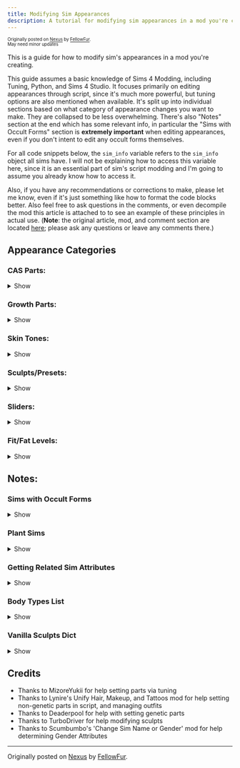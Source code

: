 ```yaml
---
title: Modifying Sim Appearances
description: A tutorial for modifying sim appearances in a mod you're creating for The Sims 4
---
```


<sup><sub>Originally posted on [Nexus](https://www.nexusmods.com/thesims4/articles/151) by [FellowFur](https://www.nexusmods.com/thesims4/users/42871565).</br>
May need minor updates</sup></sub>

This is a guide for how to modify sim's appearances in a mod you're creating.

This guide assumes a basic knowledge of Sims 4 Modding, including Tuning, Python, and Sims 4 Studio. It focuses primarily on editing appearances through script, since it's much more powerful, but tuning options are also mentioned when available. It's split up into individual sections based on what category of appearance changes you want to make. They are collapsed to be less overwhelming. There's also "Notes" section at the end which has some relevant info, in particular the "Sims with Occult Forms" section is **extremely important** when editing appearances, even if you don't intent to edit any occult forms themselves.

For all code snippets below, the `sim_info` variable refers to the `sim_info` object all sims have. I will not be explaining how to access this variable here, since it is an essential part of sim's script modding and I'm going to assume you already know how to access it.

Also, if you have any recommendations or corrections to make, please let me know, even if it's just something like how to format the code blocks better. Also feel free to ask questions in the comments, or even decompile the mod this article is attached to to see an example of these principles in actual use. (__Note__: the original article, mod, and comment section are located [here](https://www.nexusmods.com/thesims4/articles/151); please ask any questions or leave any comments there.)

## Appearance Categories

### CAS Parts:

<details>

<summary>Show</summary>

CAS Parts include most of the things you can change about a sims appearance, including clothes, hair, tattoos, body/face details, eye colors, and more. In S4S, they have the "CAS Part" type.

To apply a part to a sim, the first thing you need to know is the part's ID, which uniquely identifies it. If you open up a CAS part in S4S and go the the warehouse tab, you can find its ID in the 'Instance' column on the left, as well as under 'Key' -> 'Instance' in the Data tab on the right. Note that this number will be in Hexadecimal, you'll need to convert it to Decimal before using it. This can be done in S4S using 'Tools' -> 'Hash Generator', or in Python with `int({part_id}, 16)`.

You'll also want to make a note of what Category/Outfit Type/Body Type the part uses (I'll just call it Body Type here). It indicates which 'slot' the part occupies on a sim (ie the Pants slot, the Shoes slot, the Lipstick Slot, the Right Cheek Mole Skin Detail slot, etc.). Sims can only ever have 1 part from each Body Type in an outfit. This can be found in S4S in the 'Studio' Tab -> 'Categories' -> 'Outfit Type'. If you have the part's id, you can also get it in Python using `get_caspart_bodytype({part_id})` from `cas.cas`, which will return the Body Type's enum value from the `BodyType` enum in `sims.outfits.outfit_enums`. For reference, in the Notes section I've added a copy of that enum with some notes.

There are 3 methods you can change a sim's CAS Parts:

<details>

<summary>Tuning Method:</summary>

The built-in way of adding CAS parts is to use the `appearance_modifier` property of buffs. When the buff is applied to a sim, and `appearance_modifier` associated with it gets added to the sim, where it will take affect until overwritten or the buff gets removed. I won't go over every property of them since they are documented on TDESC, but here's the basics of how to use them:

- Pick `set`, `remove`, `replace`, or `randomize` `_cas_part` for the modifier, depending on what you want to do with the part
- Put in the part's ID in the `cas_part` field, or the Body Type for 'randomize'
- Use normal methods to apply the buff to the sim

**Notes:**
- If you want the appearance change to last after the buff expires, set the `update_genetics` field to true
- By default, this only affects the current outfit, and will affect the special 'bathing' outfit. Both of those and more can be changed using the `additional_flags` property
- The `priority` property can usually be left alone, but if you want you changes to overwrite other temporary changes you might need to set it

**Limitations of this method:**
- Can only affect the sim's current occult form
- Cannot apply parts to sim's mermaid forms, for some reason
- Cannot target a specific outfit the sim isn't currently wearing
- Cannot apply parts that would be invalid for the sim under normal gameplay
   - For example, you cannot apply masc frame only parts to sims with feminine frames, or toddler parts to adults
   - Some changes are always invalid, for example children can never be given tattoos using this method, even if you have a mod unlocking them in CAS

</details>

<details>

<summary>Hybrid Method:</summary>

This is basically just using the Tuning method, but calling it directly using a script. It has all the same limitations as the tuning method.

For the following examples, the variable `new_part_id` is the id of the part you want to apply to the sim.

For each part you want to add, you'll need to create an individual modifier for it. There are separate functions for each of the `set`, `remove`, `replace`, and `randomize` modifiers, this one is the Set. You can pass in arguments to set all the same properties the tuning method has:

```js
from buffs.appearance_modifier.appearance_modifier import AppearanceModifier, AppearanceModifierPriority

modifier = AppearanceModifier.SetCASPart(cas_part=new_part_id, update_genetics=True)
```

Then you need to apply each modifier to the sim. This function applies them all permanently, which is preferred in script since it won't time itself out if not connected to a buff. There are non-permanent functions, but I'm not familiar with them. Note that it takes a list of modifiers, not just one. The other arguments like you set the additional_flags and priority properties of the modifiers. You can also give the modifier a guid for reference later.

```js
from cas.cas import OutfitOverrideOptionFlags

sim_info.appearance_tracker.apply_permanent_appearance_modifiers(modifier_list, guid=0, priority=AppearanceModifierPriority.INVALID, apply_to_all_outfits=True, additional_flags=OutfitOverrideOptionFlags.OVERRIDE_ALL_OUTFITS)
```

</details>

<details>

<summary>Script Method:</summary>

This method is the most powerful, but also by far the most complicated. It doesn't have the same limitations as the previous, and can do a lot more, if you can get it working.

For the following examples, `new_part_id` is the id of part you are applying to the sim, or `new_part_ids` is a list of those ids.

First, you'll need to know the Body Type for each part you're applying (or removing, or replacing). If you just have a list of parts to add, getting a parallel list of Body Types for each part is simple:

```js
from cas.cas import get_caspart_bodytype

new_part_body_types = [get_caspart_bodytype(new_part_id) for new_part_id in new_part_ids]
```

Next, you'll need to get the sim's internal outfit data to start modifying it. This will give you a list of each outfit the sim has.

```js
from protocolbuffers import Outfits_pb2, S4Common_pb2

outfits_msg = Outfits_pb2.OutfitList()
outfits_msg.ParseFromString(sim_info._base.outfits)
outfits = outfits_msg.outfits
```

You can just loop through this to modify each outfit, or you can identify what each outfit actually is to target or skip specific ones (like the bathing outfit). If you don't care about individual outfits, skip this next block. Sadly the `outfits_msg` above does not track what each outfit is, only the outfits id. So you need to look up your target outfit id elsewhere, and compare it to the ids in the outfits list. To get the id of an outfit, you need to know its category (ie Everyday, Athletic, Special) and its slot (ie Everyday 1-5).

```
from sims.outfits.outfit_enums import OutfitCategory

# Finds out which outfit in outfits is Everyday 5
# Safety check since some outfits won't have been created
if sim_info.has_outfit(OutfitCategory.EVERYDAY, 5):
    target_outfit = sim_info.get_outfit(OutfitCategory.EVERYDAY, 5)

    # Loop though outfits until we find the one with the matching outfit ID
    for outfit in outfits:
        if outfit.outfit_id == target_outfit.outfit_id:
            target_outfit_data = outfit
            break
```

It also might be useful to use `list(sim_info.get_all_outfit_entries())`, it'll give you a list of tuples with the outfit category and slot of each of the sim's outfits, which you can filter to be only the categories and slots you need, the use `sim_info.get_outfit` to actually get the outfits and their ids, and only edit outfits with those ids.


Once you have an outfit to edit, you need to get the actual parts info from it. Internally, an outfit looks something like this:

```js
"outfit_id": "0x0495108BA18C002B",
"parts": {
    "ids": [
        "0x0000000000050F2A",
        "0x00000000000524F3",
        "0x00000000000524F4",
        "0x000000000005135F",
        "0x000000000005311E",
        "0x0000000000051BB1",
        "0x000000000005520E",
        "0x0000000000053ED4",
        "0x0000000000053B59"
    ]
},
"body_types_list": {
    "body_types": [
        "0x00000003",
        "0x00000005",
        "0x00000008",
        "0x00000023",
        "0x0000003E",
        "0x00000069",
        "0x0000006A",
        "0x0000006B",
        "0x0000006C"
    ]
},
"match_hair_style": true,
"part_shifts": {
    "color_shift": [
        "0x4000000000000000",
        "0x4000000000000000",
        "0x4000000000000000",
        "0x4000000000000000",
        "0x4000000000000000",
        "0x4000000000000000",
        "0x4000000000000000",
        "0x4000000000000000",
        "0x4000000000000000"
    ]
},
"object_ids": {
    "object_id": [
        "0x0000000000000000",
        "0x0000000000000000",
        "0x0000000000000000",
        "0x0000000000000000",
        "0x0000000000000000",
        "0x0000000000000000",
        "0x0000000000000000",
        "0x0000000000000000",
        "0x0000000000000000"
    ]
},
"layer_ids": {
    "layer_id": [
        "0x00000000",
        "0x00000000",
        "0x00000000",
        "0x00000000",
        "0x00000000",
        "0x00000000",
        "0x00000000",
        "0x00000000",
        "0x00000000"
    ]
}
```

When we access them, all the Hexadecimal strings will just be actual numbers, and there are a lot more parts. `parts`, `body_types_list`, `parts_shifts`, and `object_ids` are all parallel lists containing information for each part. I'll mostly focus on `parts` and `body_types_list`, but here's what the others are for:
- `part_shift` really only matter for parts with custom opacity/hue/etc (ie makeup)
- `object_ids` matter for parts that are also objects (ie Crystal Creations jewellery)
- `layer_id` isn't implemented as of writing this, but will probably be used to the upcoming custom tattoo feature

Now, let's actually access the data and start editing it.

```js
target_outfit_part_ids = list(outfit.parts.ids)
target_outfit_body_types = list(outfit.body_types_list.body_types)
target_outfit_color_shifts = list(outfit.part_shifts.color_shift)
target_outfit_object_ids = list(outfit.object_ids.object_id)
target_outfit_layer_ids = list(outfit.layer_ids.layer_id)
```

If you're adding a part and a part with the same Body Type already exists, you can just swap the part_id out. Otherwise you'll have to add a new `part_id`, body type, etc.

```js
import bisect

if new_part_body_type in target_outfit_body_types:
    outfit_part_index = target_outfit_body_types.index(new_part_body_type)
    target_outfit_part_ids[outfit_part_index] = new_part_id

else:
    # Parts are ordered by body type, this inserts the new body type in order
    bisect.insort(target_outfit_body_types, new_part_body_type)
    outfit_part_index = target_outfit_body_types.index(new_part_body_type)

    # Add new part id in same index as body type to maintain parallel lists, add default values for others
    target_outfit_part_ids.insert(outfit_part_index, new_part_id)
        target_outfit_color_shifts.insert(outfit_part_index, 0x4000000000000000) # Hex value, not a string!
    target_outfit_object_ids.insert(outfit_part_index, 0x0000000000000000)
    target_outfit_layer_ids.insert(outfit_part_index, 0x00000000)
```

Similarly, if you want to remove a part or Body Type, make sure it exists and then just delete that entry from each parallel list.

```js
if delete_body_type in target_outfit_body_types:
    outfit_part_index = target_outfit_body_types.index(delete_body_type)
    del target_outfit_part_ids[outfit_part_index]
        del target_outfit_body_types[outfit_part_index]
        del target_outfit_color_shifts[outfit_part_index]
        del target_outfit_object_ids[outfit_part_index]
        del target_outfit_layer_ids[outfit_part_index]
```

**Be careful** when removing parts! Some parts can be freely removed, like makeup or earrings, but some parts will break if you remove them, like hair or shoes. Those parts have specific 'blank' parts that are automatically added in CAS when you remove them, like a 'bald' hairstyle, or barefeet 'shoes'. To remove those parts, you'll want to instead replace their id's with the 'blank' versions appropriate to that sim's frame and age. I've marked which Body Types need to be replaced in the 'Body Types List' under 'Notes'.

Finally, we need to save our modified outfit data back into the game.

```js
outfit.parts = S4Common_pb2.IdList()
outfit.parts.ids.extend(target_outfit_part_ids)

outfit.body_types_list = Outfits_pb2.BodyTypesList()
outfit.body_types_list.body_types.extend(target_outfit_body_types)

outfit.part_shifts = Outfits_pb2.ColorShiftList()
outfit.part_shifts.color_shift.extend(target_outfit_color_shifts)

outfit.object_ids = Outfits_pb2.ObjectIdsList()
outfit.object_ids.object_id.extend(target_outfit_object_ids)

outfit.layer_ids = Outfits_pb2.LayerIdsList()
outfit.layer_ids.layer_id.extend(target_outfit_layer_ids)

sim_info._base.outfits = outfits_msg.SerializeToString()
```

Unfortunately, we are not actually done yet. While the above modifies the sim's outfits, the game also tracks a list of 'genetic' parts. These don't actually have anything to do with genes, they're just parts that are the same for every outfit (ie tattoos, skin details, etc.) If you are modifying a part with a genetic Body Type, it also needs to be changed in the genetic list. While the tuning method handles this for us, the script method requires doing it manually.

I've marked which Body Types are genetic under the 'Body Types List' in the 'Notes' section.

Like before, start by parsing the genetic info.

```js
genetic_msg = Outfits_pb2.GeneticData()
genetic_msg.ParseFromString(sim_info._base.genetic_data)
genetic_parts = list(genetic_msg.parts_list.parts)
```

Genetics parts use a completely different formatting from outfit parts, here's an example of what some of genetic_msg look like internally:

```js
"sculpts_and_mods_attr": "Cjyxx/vyjNCzro8B17yg/dCUud+6AaO",
"physique": "0.000,0.630,0.526,0.000,0.000,0.000,0.000,0.000,0.000,",
"voice_pitch": -0.08,
"voice_actor": "0x6B772518",
"parts_list": {
    "parts": [
        {
            "id": "0x00000000000547CD",
            "body_type": "0x00000002",
            "color_shift": "0x4000000000000000",
            "object_id": "0x0000000000000000",
            "layer_id": "0x00000000",
            "PartName": "yfHair_EP14BraidLoose_NeutralBlack",
            "BodyTypeName": "Hair"
        },
        {
            "id": "0x0000000000024237",
            "body_type": "0x00000004",
            "color_shift": "0x4000000000000000",
            "object_id": "0x0000000000000000",
            "layer_id": "0x00000000",
            "PartName": "yuTeeth",
            "BodyTypeName": "Face"
        },
        {
            "id": "0x000000000000699F",
            "body_type": "0x0000001C",
            "color_shift": "0x4000000000000000",
            "object_id": "0x0000000000000000",
            "layer_id": "0x00000000",
            "PartName": "ymFacialHair_Bald_Black",
            "BodyTypeName": "FacialHair"
        }
    ]
},
"growth_parts_list": {
    "parts": [
        {
            "id": "0x000000000000699F",
            "body_type": "0x0000001C",
            "color_shift": "0x4000000000000000",
            "object_id": "0x0000000000000000",
            "layer_id": "0x00000000",
            "PartName": "ymFacialHair_Bald_Black",
            "BodyTypeName": "FacialHair"
        }
    ]
}
```

The principle is the same as with the outfit parts, if you want to add a part for a Body Type your sim already has, just change the ID, otherwise create a new part. I personally find it convenient to extract all the Body Types to make the logic simpler:

```js
existing_body_types = [part.body_type for part in genetic_parts]

if new_part_body_type in existing_body_types:
    genetic_part_index = existing_body_types.index(new_part_body_type)
    genetic_parts[genetic_part_index].id = new_part_id
else:
    new_part_data = Outfits_pb2.PartData()

    new_part_data.body_type = new_part_body_type 
    new_part_data.id = new_part_body_id
    new_part_data.color_shift = 0x4000000000000000
    new_part_data.object_id= 0x0000000000000000
    new_part_data.layer_id= 0x00000000
    # PartName and BodyTypeName seem to be autofilled

    # Add to parts list, order doesn't matter
    genetic_parts.append(new_part_data)
```

And deleting is again relatively simple, just be careful again to only delete parts that don't have an default 'blank' version.

```js
if delete_body_type in existing_body_types:
    genetic_part_index = existing_body_types.index(delete_body_type)
    del genetic_parts[genetic_part_index]
```

Finally, save the modified genetic info:

```js
sim_info._base.genetic_data = genetic_msg.SerializeToString()
```

Now all the part editing is done! The last step is just to let the game know you've changed the sim's outfit and it should update their appearance in game with the changes.

```js
sim_info.resend_outfits()
```

</details>

</details>

### Growth Parts:

<details>

<summary>Show</summary>

These are what is set in CAS as a sim's 'preferred' length for facial and body hair, and what the hair is reset to if they shave. They can be editted, but I haven't found any way to turn on/off hair growth itself outside of CAS (if you figure it out, let me know!).

To edit it, follow all the steps in the script method for CAS Parts, above, for the genetic parts, except instead of selecting the genetics part list with `genetic_parts = list(genetic_msg.parts_list.parts)`, you'll want to select the growth parts list with `growth_parts = list(genetic_msg.growth_parts_list.parts)`. Otherwise they're treated identically to genetic parts.

</details>

### Skin Tones:

<details>

<summary>Show</summary>

Technically a sim's skin tone can be set in tuning, but you can only randomly select from a set, so I won't both explaining it here (look at the `randomize_skintone_between_tags` appearance_modifier on buffs if you need that). Luckily setting a sim's skin tone with script is trivial.

First, you need to know the skintone's ID, which uniquely identifies it. If you open up a skintone in S4S and go the the warehouse tab, you can find its ID in the 'Instance' column on the left, as well as under 'Key' -> 'Instance' in the Data tab on the right. Note that this number will be in Hexadecimal, you'll need to convert it to Decimal before using it. This can be done in S4S using 'Tools' -> 'Hash Generator', or in Python with `int({skintone_id}, 16)`.

Once you have the skintone id (refered to here as the variable `new_skintone_id`), you can literally just set it.

```js
sim_info.skin_tone = new_skintone_id
```

You can also set the tone shift if you know want it to be, otherwise just setting it to 0 is fine.

```js
sim_info.skin_tone_val_shift = 0.0
```

</details>

### Sculpts/Presets:

<details>

<summary>Show</summary>

These are what show up when you click on a sim's eyes, ears, nose, etc, as quick options to pick between to edit your sim without changing the sliders. They can only be edited through script.

First you need to know the sculpt's ID, which uniquely identifies it. Note here that sculpts and presets usually go together, and **you specifically need the id of the sculpt, not the preset**. If you open up a sculpt in S4S and go the the warehouse tab, you can find its ID in the 'Instance' column on the left, as well as under 'Key' -> 'Instance' in the Data tab on the right. Note that this number will be in Hexadecimal, you'll need to convert it to Decimal before using it. This can be done in S4S using 'Tools' -> 'Hash Generator', or in Python with `int({skintone_id}, 16)`. In these examples, the variable new_sculpt_id will refer to the id of the sculpt.

Next you'll need to parse the list of sculpts the sim currently has:

```js
appearance_attributes = PersistenceBlobs_pb2.BlobSimFacialCustomizationData()
appearance_attributes.ParseFromString(sim_info.facial_attributes)
current_sculpts = list(appearance_attributes.sculpts)
```

That gives just a direct list of the ids of every sculpt currently applied to the sim. Even though only one sculpt can apply to each part of a sim at once, (ie they can only have 1 eye sculpt, 1 mouth sculpt, etc) there is no way to tell what part each sculpt in the list. If you add multiple sculpts that affect the same part of a sim, only the last in the list will take affect. Due to this it is good practice to try and identify if there are any sculpts in the list that would conflict with the one you're adding, and remove it. This can really only be done by tracking what sculpts apply to each part.

To make this easier, I recommend tracking what type of sculpt your sculpt is, and then use that type to pick from a dict of vanilla sculpts, and filtering anything in that list out of your sims sculpts before applying your sculpt. You can skip this but it could cause unexpected behaviors. I've including in the 'Notes' a 'Vanilla Sculpts Dict' that includes all the vanilla sculpts that you can use.

```js
new_sculpt_type = 'chin'

if new_sculpt_type in vanilla_sculpts:
    filtered_sculpts = [sculpt for sculpt in current_sculpts if sculpt not in vanilla_sculpts[new_sculpt_type]
```

With that done, you can just add your sculpt:

```js
filtered_sculpts.append(new_sculpt_id)
```

Now save the updated list back to the game. Due to the data structure the sculpts are saved it, we can't easily remove a specific sculpt from the internal list, or replace it directly with our new list, so the easiest method is just to clear the internal list and add our new list to the now empty internal list.

```js
del appearance_attributes.sculpts[:]
appearance_attributes.sculpts.extend(filtered_sculpts)
sim_info.facial_attributes = appearance_attributes.SerializeToString()
```

Finally, tell the game to instantly update the sim's in-game appearance with their new appearance data.

```js
sim_info.resend_facial_attributes()
```

</details>

### Sliders:

<details>

<summary>Show</summary>

These are all the mouse movement you make on sims to adjust their appearances. I don't actually know how these work, so for now just reference [this thread](https://modthesims.info/showthread.php?t=642941).

</details>

### Fit/Fat Levels:

<details>

<summary>Show</summary>

These are just the Fit and Fat sliders next to your sims, they can be easily edited directly.

```js
sim_info.fit = new_fitness_level
sim_info.fat = new_fatness_level
```

</details>

## Notes:

### Sims with Occult Forms

<details>

<summary>Show</summary>

If you are editing a sim with an occult form via script, even if you aren't editing that form, you need to follow these extra steps. They also tell you how to target a sim's specific form.

Basically, the game keeps track of 1 `sim_info` for the sim's current form, plus 1 occult `sim_info` for each of the sim's forms, **including** the current form. When the sim's form changes, the occult `sim_info` for the form basically replaces the sim's current form. The problem is that if you edit the sim's current form, it does not automatically sync those changes to the equivalent occult `sim_info` for that form. So you need to edit both `sim_infos`, or else when they changes forms and change back, your modifications will be gone.

I recommend keeping track of all the `sim_infos` for forms you want to edit, and then just looping through them, like so:

```js
target_infos = # get editable infos here

for sim_info in target_infos:
    # make appearance modifications
```

For getting the occult forms, there's several important methods to use. This gets form the sim is currently in, returning a **single** value from the `OccultType` enum.

```js
current_occult_type = sim_info.occult_tracker.get_current_occult_types()
```

This method return `True/False` depending on if a sim has an occult type. Note that not all occult type have occult forms.

```js
sim_info.occult_tracker.has_occult_type(OccultType.WITCH)
```

This method returns the actual occult form `sim_info` for a given occult type:

```js
sim_info.occult_tracker.get_occult_sim_info(OccultType.VAMPIRE)
```

As an example, here's how you could get all the infos you need if you wanted to edit only the werewolf form of sims

```js
from sims.occult.occult_enums import OccultType

target_infos = []

# Make sure sim is a werewolf
if sim_info.occult_tracker.has_occult_type(OccultType.WEREWOLF):
    # Always add the werewolf form info
    target_infos.append(sim_info.occult_tracker.get_occult_sim_info(OccultType.WEREWOLF))

    # If the sim is currently in werewolf form, also edit the current form
    if sim_info.occult_tracker.get_current_occult_types() == OccultType.WEREWOLF:
        target_infos.append(sim_info)
```

Here's another example, to edit all the forms of mermaid sims

```js
target_infos = []

# Make sure sim is a mermaid
if sim_info.occult_tracker.has_occult_type(OccultType.MERMAID):
    # Add current info
    target_infos.append(sim_info)

    # Add both occult forms infos
    target_infos.append(sim_info.occult_tracker.get_occult_sim_info(OccultType.MERMAID))
    target_infos.append(sim_info.occult_tracker.get_occult_sim_info(OccultType.HUMAN))
```

A final note, the `sim_infos` gotten from `get_occult_sim_info` are **not** full `sim_infos`. They can be used for appearance modifications, but if you're going to also be modifying skills, traits, etc, you need to make sure the only use the initial `sim_info`.

</details>

### Plant Sims

<details>

<summary>Show</summary>

Plant sims will not be immediately affected by any appearance changes, made from script or from tuning. I'm not sure why. Any changes you make will happen, but won't be visible until the sim stops being a plant sim. The best workaround I've found for this is to just briefly make them not a plantsim after you're done making your changes. This will reset the buff timer and needs, so be careful.

```js
import services
from sims4.resources import Types

trait_manager = services.get_instance_manager(Types.TRAIT)
plantsim_trait = trait_manager.get(162668)
sim_info.remove_trait(plantsim_trait)
sim_info.add_trait(plantsim_trait)
```

</details>

### Getting Related Sim Attributes

<details>

<summary>Show</summary>

<details>

<summary>Getting the Sim's Current Hair Color:</summary>

If you're going to change a sim's hair, you probably want to match their current hair color. The easiest way I've found to do this is to use the hair's tags.

First, get a representative outfit to grab the sim's hair color from. Since all outfits should use the same hair color, I just pick one. Then get the tags for that outfit, filtering to only get tags from the sim's hair.

```js
from sims.outfits.outfit_enums import BodyType

(outfit_category, outfit_index) = list(sim_info.get_all_outfit_entries())[0]
hair_tags = list(get_tags_from_outfit(sim_info._base, outfit_category, outfit_index, body_type_filter=BodyType.HAIR).values())[0]
```

Then you need to see which hair color tag is in the tags list. The tag numbers don't make sense, so I'll provide them here, in the order they appear in CAS:

```js
hair_colors = {
    2528: "NEUTRAL_BLACK",
    131: "BLACK",
    133: "DARK_BROWN",
    2529: "WARM_BROWN",
    132: "BROWN",
    2530: "LIGHT_BROWN",
    136: "RED",
    896: "AUBURN",
    135: "ORANGE",
    2531: "NEUTRAL_BLONDE",
    2532: "LIGHT_BLONDE",
    94: "BLONDE",
    900: "DIRTY_BLONDE",
    96: "PLATINUM",
    905: "WHITE",
    2533: "WHITE_BLONDE",
    134: "GRAY",
    903: "PURPLE_PASTEL",
    902: "HOT_PINK",
    899: "DARK_BLUE",
    904: "TURQUOISE",
    901: "GREEN",
    897: "BLACK_SALT_AND_PEPPER",
    898: "BROWN_SALT_AND_PEPPER"
}

for hair_color in hair_colors.keys():
    if hair_color in hair_tags:
        return hair_colors[hair_color]
```

</details>

<details>

<summary>Getting the Sim's Gender Attributes:</summary>

To make sure you're applying the correct parts, you'll probably want to know what the sim's gender, frame, and style preferences are. These are pretty easy to obtain:

```js
import services
from sims4.resources import Types
from sims.sim_info_types import Gender

def get_gender_tags(sim_info):
    trait_manager = services.get_instance_manager(Types.TRAIT)
    masculine_frame = trait_manager.get(136877)

    # Check if sim's gender is male or female
    if sim_info.gender == Gender.MALE:
        gender = "MALE"
    else:
        gender = "FEMALE"

    # Check if Sim's Frame is masculine or feminine
    if sim_info.has_trait(masculine_frame):
        frame = "MASCULINE"
    else:
        frame = "FEMININE"

    # Check if Sim's Style Preference is masculine or feminine
    if sim_info.has_trait(GlobalGenderPreferenceTuning.MALE_CLOTHING_PREFERENCE_TRAIT):
        style = "MASCULINE"
    else:
        style = "FEMININE"

    return {gender, frame, style}
```

</details>

<details>

<summary>Getting the Sim's Age:</summary>

You may need to know a sim's age to apply the correct parts. For this just get their age and compare it to the Age enum:

```js
from sims.sim_info_types import Age

if sim_info.age == Age.TEEN:
    # etc
```

</details>

</details>

### Body Types List

<details>

<summary>Show</summary>

Here's the game's body type enum, used to differentiate all the 'slots' a sim can have a part in. It may become out of date

Markers:<br>

&nbsp;&nbsp; * = A genetic body type, it must be the same part for all outfits and in the sim's **genetic** parts list<br>
&nbsp;&nbsp; ^ = A **growth** body type, it can be used as a growth part<br>
&nbsp;&nbsp; ~ = A body type that should **never be removed**, always substitute it for a 'blank' part

```js
NONE = 0
HAT = 1
HAIR = 2 *~ # Despite being genetic, hair can be different in different outfits if that outfit's match_hair_style attribute is false.
HEAD = 3 *~
TEETH = 4 *~
FULL_BODY = 5 ~ # Cannot exist at same time as UPPER or LOWER BODY. This part should deleted if those both exist, and vise versa.
UPPER_BODY = 6 ~
LOWER_BODY = 7 ~
SHOES = 8 ~
CUMMERBUND = 9
EARRINGS = 10
GLASSES = 11
NECKLACE = 12
GLOVES = 13
WRIST_LEFT = 14
WRIST_RIGHT = 15
LIP_RING_LEFT = 16
LIP_RING_RIGHT = 17
NOSE_RING_LEFT = 18
NOSE_RING_RIGHT = 19
BROW_RING_LEFT = 20
BROW_RING_RIGHT = 21
INDEX_FINGER_LEFT = 22
INDEX_FINGER_RIGHT = 23
RING_FINGER_LEFT = 24
RING_FINGER_RIGHT = 25
MIDDLE_FINGER_LEFT = 26
MIDDLE_FINGER_RIGHT = 27
FACIAL_HAIR = 28 *^~
LIPS_TICK = 29 # in-game typo lol
EYE_SHADOW = 30
EYE_LINER = 31
BLUSH = 32
FACEPAINT = 33
EYEBROWS = 34 *~
EYECOLOR = 35 *~
SOCKS = 36
EYELASHES = 37
SKINDETAIL_CREASE_FOREHEAD = 38 *
SKINDETAIL_FRECKLES = 39 *
SKINDETAIL_DIMPLE_LEFT = 40 *
SKINDETAIL_DIMPLE_RIGHT = 41 *
TIGHTS = 42
SKINDETAIL_MOLE_LIP_LEFT = 43 *
SKINDETAIL_MOLE_LIP_RIGHT = 44 *
TATTOO_ARM_LOWER_LEFT = 45 *
TATTOO_ARM_UPPER_LEFT = 46 *
TATTOO_ARM_LOWER_RIGHT = 47 *
TATTOO_ARM_UPPER_RIGHT = 48 *
TATTOO_LEG_LEFT = 49 *
TATTOO_LEG_RIGHT = 50 *
TATTOO_TORSO_BACK_LOWER = 51 *
TATTOO_TORSO_BACK_UPPER = 52 *
TATTOO_TORSO_FRONT_LOWER = 53 *
TATTOO_TORSO_FRONT_UPPER = 54 *
SKINDETAIL_MOLE_CHEEK_LEFT = 55 *
SKINDETAIL_MOLE_CHEEK_RIGHT = 56 *
SKINDETAIL_CREASE_MOUTH = 57 *
SKIN_OVERLAY = 58 *
FUR_BODY = 59 *
EARS = 60 *
TAIL = 61 *
SKINDETAIL_NOSE_COLOR = 62 *
EYECOLOR_SECONDARY = 63 *
OCCULT_BROW = 64 *
OCCULT_EYE_SOCKET = 65 *
OCCULT_EYE_LID = 66 *
OCCULT_MOUTH = 67 *
OCCULT_LEFT_CHEEK = 68 *
OCCULT_RIGHT_CHEEK = 69 *
OCCULT_NECK_SCAR = 70 *
FOREARM_SCAR = 71 *
ACNE = 72 *
FINGERNAIL = 73
TOENAIL = 74
HAIRCOLOR_OVERRIDE = 75
BITE = 76 *
BODYFRECKLES = 77 *
BODYHAIR_ARM = 78 *^~
BODYHAIR_LEG = 79 *^~
BODYHAIR_TORSOFRONT = 80 *^~
BODYHAIR_TORSOBACK = 81 *^~
BODYSCAR_ARMLEFT = 82 *
BODYSCAR_ARMRIGHT = 83 *
BODYSCAR_TORSOFRONT = 84 *
BODYSCAR_TORSOBACK = 85 *
BODYSCAR_LEGLEFT = 86 *
BODYSCAR_LEGRIGHT = 87 *
ATTACHMENT_BACK = 88
SKINDETAIL_ACNE_PUBERTY = 89 *
SCARFACE = 90 *
BIRTHMARKFACE = 91 *
BIRTHMARKTORSOBACK = 92 *
BIRTHMARKTORSOFRONT = 93 *
BIRTHMARKARMS = 94 *
MOLEFACE = 95 *
MOLECHESTUPPER = 96 *
MOLEBACKUPPER = 97 *
BIRTHMARKLEGS = 98 *
STRETCHMARKS_FRONT = 99 *
STRETCHMARKS_BACK = 100 *
SADDLE = 101
BRIDLE = 102
REINS = 103
BLANKET = 104
SKINDETAIL_HOOF_COLOR = 105 *
HAIR_MANE = 106
HAIR_TAIL = 107
HAIR_FORELOCK = 108
HAIR_FEATHERS = 109
HORN = 110
TAIL_BASE = 111
UNUSED = 112
```

</details>

### Vanilla Sculpts Dict

<details>

<summary>Show</summary>

Use these to see if a sim has any sculpts that need to be removed when adding yours:

```js
vanilla_sculpts = {
    "chin": [117692097307221872, 1438038647623687400, 1438038647623687404, 2297992739914861240, 2558726282824493165, 2660230991275541721, 2898984971974438224, 2898984971974438226, 2898984971974438230, 2898984971974438231, 2898984971974438234, 2898984971974438235, 2898992668555835761, 2961585556583616931, 2961585556583616935, 3190611621388663303, 3925418774101364443, 4301422848605443192, 4301422848605443195, 4332180867297008160, 4332180867297008163, 5025015685225125297, 5025015685225125298, 5360166786821062476, 5360166786821062479, 5535018121905246717, 5535018121905246718, 5784550092563161389, 6982312531431875427, 6982312531431875431, 6982312531431875438, 6982312531431875439, 6982313630943503673, 6982322427036529304, 7062968458617826185, 7308323871249907877, 7581611612133458742, 7899827251050373029, 7899827251050373030, 8243651520970184946, 8372833322794741838, 8563412084251004794, 8563412084251004798, 8839489795197666173, 8839489795197666174, 9852811741130565368, 9852811741130565371, 10064004328033505394, 10330358697894536113, 10330358697894536114, 10331272775345222773, 10331272775345222774, 10365449816364155705, 10365449816364155706, 10378310597421793703, 11867418350232785849, 11867418350232785850, 12365099576978437174, 12427324639630435858, 12427325739142064096, 12427325739142064100, 12427325739142064108, 12427325739142064109, 12427333435723461507, 12533701423956997602, 12533701423956997603, 12533701423956997605, 12533701423956997607, 12533701423956997614, 12533701423956997615, 12533711319561651480, 12924250253825214257, 12924250253825214258, 13120774838270434702, 13759634936619347528, 13759634936619347531, 14020054972589786992, 14020054972589786995, 14744757478812188986, 15025940610436408359, 15103223933728929825, 15103223933728929826, 16307676186282117263],
    "ear": [62168790478451008, 868258496292115654, 1134838611062166580, 1449277173737049436, 1514966768795050819, 2296589626869061925, 2346105232467418973, 2362172328730911872, 2708300619047110758, 3323230150645375198, 4976810773657562396, 5754056021135194814, 6800609332098539644, 8331015431018670122, 9332358256906476792, 9552856982167370268, 11181875726695239450, 12617304263478911608, 13056491412561988595, 14920139386521715666, 15780762292721114726, 16279455045538566271, 16715245800433173918, 17251909202474675796, 17522448945014517463, 18411646883143309513],
    "eye": [66406458203726796, 66406458203726799, 487446320007593365, 2336268759045615913, 2407209954549704379, 3204880945776777458, 3204880945776777462, 3204880945776777471, 4010727962690370868, 4129115414536984628, 4129115414536984629, 4129115414536984632, 4129115414536984633, 4129115414536984637, 4129115414536984639, 4129116514048612744, 4129116514048612745, 4129116514048612746, 4129116514048612747, 4129116514048612748, 4129116514048612749, 4129116514048612750, 4129116514048612751, 4129125310141638510, 4733190823672668849, 4733190823672668850, 4733190823672668851, 4733190823672668852, 4733190823672668853, 4733190823672668854, 4733190823672668855, 4733190823672668856, 4733190823672668857, 4733191923184296962, 4733191923184296963, 4733193022695925200, 4733193022695925201, 4733193022695925202, 4733193022695925203, 4733193022695925204, 4733193022695925205, 4733193022695925207, 4733193022695925214, 4980263598919600593, 4980263598919600594, 4980263598919600595, 4980263598919600596, 4980263598919600597, 4980263598919600598, 4980263598919600599, 4990329973420779684, 5115099185947268697, 5115099185947268698, 5115099185947268699, 5115099185947268700, 5115099185947268701, 6589298452656506072, 6589298452656506075, 8091266986525136216, 8091266986525136219, 8712944678862036536, 8712944678862036537, 8712944678862036538, 8712944678862036539, 8712944678862036540, 8712944678862036541, 8712944678862036542, 8712944678862036543, 8712945778373664646, 8712945778373664647, 8712945778373664650, 8712945778373664654, 8712953474955062173, 9353770290370648499, 9513394640659455484, 9633017368160744688, 9633017368160744689, 9633017368160744690, 9633017368160744691, 9633017368160744692, 9633017368160744693, 9633017368160744694, 9633017368160744695, 9633018467672372800, 9633018467672372801, 9633018467672372808, 9633018467672372810, 9633018467672372812, 9633018467672372813, 9633026164253770343, 9660376488029049490, 9660376488029049491, 9660376488029049496, 9660376488029049497, 9660376488029049499, 9660376488029049500, 9660376488029049501, 9660376488029049502, 9660376488029049503, 9660377587540677741, 10223441795989241664, 10223441795989241665, 10223441795989241666, 10223441795989241670, 10223441795989241671, 10441827725774618528, 10441827725774618531, 10522334869931611256, 10522334869931611257, 10522334869931611260, 10522334869931611262, 10522334869931611263, 10666488078472390873, 10666488078472390874, 10666488078472390875, 10666488078472390876, 10666488078472390877, 12499006405223370804, 12499006405223370807, 12716048452999884692, 12814612211226432399, 12842395012146674778, 12842396111658303014, 12842396111658303016, 12842396111658303017, 12842396111658303018, 12842396111658303019, 12842396111658303020, 12842396111658303021, 12842396111658303022, 12842396111658303023, 12842397211169931232, 12842397211169931234, 12842397211169931235, 12842397211169931236, 12842397211169931237, 12842397211169931238, 12842397211169931239, 12842397211169931240, 12842397211169931241, 13136343190256107881, 13196283141317935050, 13701163535234106880, 13701163535234106881, 13701163535234106883, 13701163535234106884, 13701163535234106885, 13701163535234106886, 13701163535234106887, 13746299399067037984, 13746299399067037987, 13961577316780196048, 13961577316780196052, 13961577316780196057, 14662748918721623470, 14662750018233251680, 14662750018233251682, 14662750018233251683, 14662750018233251684, 14662750018233251685, 14662750018233251686, 14662750018233251687, 14662750018233251688, 14662750018233251689, 14752796088517234341, 14752796088517234342, 15423678878695424519, 15559924304215836944, 15559924304215836946, 15559924304215836947, 15559924304215836948, 15559924304215836949, 15559924304215836950, 15559924304215836951, 15619857689526980881, 15619857689526980885, 15619857689526980888, 15722568144577697678, 17024470595721414068, 17024470595721414069, 17024470595721414073, 17024470595721414077, 17024471695233042184, 17024471695233042185, 17024471695233042186, 17024471695233042187, 17024471695233042188, 17024471695233042189, 17024471695233042190, 17024471695233042191, 17024480491326067950, 17680426911461394685, 17680426911461394686, 17975702381477803132, 18153815860146515088, 18153815860146515090, 18153815860146515091, 18153815860146515092, 18153815860146515093, 18153815860146515094, 18153815860146515095, 18185272126674156269],
    "jaw": [2129757580972141163, 7241889737660708883, 7459717523308791650, 11493362667950488780, 13711950134733530765, 14412437684349186308, 15275824882801884758, 15381688981853324507, 16109921372881073920, 16109921372881073925, 16109921372881073926, 16109921372881073927, 16557733007180520746, 18187937993343627328, 18187937993343627329, 18187937993343627330, 18187937993343627335],
    "mouth": [379056256518597520, 379056256518597522, 379056256518597523, 379056256518597524, 379056256518597525, 429244643946849533, 429244643946849534, 633201343211631121, 633201343211631122, 1487999643398556736, 1488703778123389912, 1488703778123389915, 2310257688802915366, 2860716707493549851, 3021361008934657207, 3115767106076086184, 3115767106076086185, 3115767106076086187, 3707613566269521539, 4048522222662448601, 4048522222662448602, 4048522222662448603, 4096674233328182044, 4096674233328182045, 4096674233328182047, 5362039432929585377, 6958730976638068840, 7033881458708592970, 7260097754451707040, 7260097754451707042, 7260097754451707043, 7543980117540515964, 7543980117540515965, 7543980117540515966, 7570036349915951537, 7570036349915951541, 7573571646053834172, 7573579342635231570, 7573579342635231571, 7573579342635231577, 7573579342635231579, 7573579342635231580, 7573579342635231581, 7573579342635231582, 7573579342635231583, 7573580442146859820, 7573580442146859821, 7573580442146859822, 7573580442146859823, 8153810080370072614, 8762066288320337184, 8762066288320337186, 8762066288320337187, 9045501290640066770, 9045501290640066771, 9045501290640066772, 9045501290640066773, 9045501290640066774, 9516715000894760166, 9627773014639271114, 10498487101789570740, 10498487101789570743, 10572182501445524094, 10876671820320670515, 10876671820320670519, 11058760378229283547, 11058769174322309192, 11058769174322309193, 11058769174322309194, 11058769174322309195, 11058770273833937428, 11058770273833937429, 11058770273833937432, 11058770273833937433, 11058770273833937434, 11058770273833937435, 11058770273833937436, 11058770273833937438, 11256586282779211720, 11256586282779211724, 11831473014233127208, 11831473014233127211, 12145902685038450172, 12145902685038450175, 12350048413334316946, 12350048413334316947, 12350048413334316948, 12350048413334316949, 12350048413334316951, 12560728912097913691, 12560737708190939336, 12560737708190939337, 12560737708190939338, 12560737708190939339, 12560738807702567572, 12560738807702567573, 12560738807702567576, 12560738807702567578, 12560738807702567579, 12560738807702567580, 13825800934616964704, 13825800934616964707, 13898842818803550875, 14612273809102734499, 14872644518450091572, 14872644518450091575, 15957893632436593972, 15957893632436593973, 15957893632436593977, 15957893632436593978, 15957893632436593979, 15957893632436593981, 15957894731948222092, 15957894731948222093, 15957894731948222094, 15957894731948222095, 15957903528041247854, 16460849439366560313, 17057741180663826232, 17901437305859439122, 17901437305859439123, 17901437305859439124, 17901437305859439125, 17901437305859439127, 18177116191742511028, 18177116191742511031],
    "nose": [516356642587071624, 830194205405788516, 830194205405788519, 1490788059236643847, 1490788059236643848, 1490788059236643849, 1490788059236643850, 1490788059236643852, 1490788059236643853, 1490788059236643854, 1636873390000360772, 1636873390000360775, 1636874489511989016, 1636874489511989019, 1636874489511989020, 1636874489511989022, 1636874489511989023, 1636882186093386551, 1999672946923655816, 3963163148131381147, 4380849005468914643, 4498159596685839777, 5486784528100077152, 5486784528100077155, 5486784528100077156, 5486784528100077157, 5486784528100077159, 5486785627611705396, 5486785627611705399, 5486794423704731044, 5813152306607531696, 5813152306607531697, 5813152306607531699, 5813152306607531700, 5813152306607531701, 5813152306607531703, 5813152306607531706, 6059117517342944863, 7081283718366432208, 7081283718366432210, 7081283718366432211, 7188263382037111192, 7188263382037111194, 7188263382037111195, 7188263382037111196, 7188263382037111197, 7188263382037111198, 7188263382037111199, 7188271078618508727, 7574357815859427722, 7574357815859427723, 7574357815859427724, 7574357815859427725, 7574357815859427727, 7926677853397587489, 8034946617061286984, 8034946617061286985, 8034946617061286986, 8034946617061286987, 8034946617061286989, 8034946617061286990, 8034946617061286991, 8034956512665940990, 8407043862538209840, 8407043862538209841, 8407043862538209843, 8407043862538209844, 8407043862538209845, 8407043862538209846, 8407043862538209847, 8407043862538209850, 8765679565765271357, 8765679565765271358, 8916114449426112780, 8916114449426112783, 9704568545458066838, 10468671514095880459, 10638630900194048786, 10638630900194048787, 10638630900194048788, 10638630900194048789, 10638630900194048790, 10897730083345805801, 10973149658662749680, 12480196085545660108, 12480196085545660111, 12634835355276987940, 13009040218750486294, 13601293640444981016, 13601293640444981019, 14006486307747924553, 14183860894988772993, 14183860894988772997, 14467503341951234956, 14604237694810509640, 14604237694810509641, 14604237694810509643, 15056386833425195506, 15557784064877064382, 16424590501873830088, 16424590501873830089, 16424590501873830091, 16529155481437568040, 16529155481437568042, 16529155481437568043, 16529155481437568044, 16529155481437568045, 16694923907520595431, 17255209339530779126, 17917404598944467328, 17917404598944467330, 17917404598944467331, 17917404598944467332, 17917404598944467333, 17917404598944467334, 17917404598944467335, 17917404598944467337, 18106897049908301300, 18106897049908301301, 18106897049908301302, 18196892441389225575, 18385643681745311843]
}
```

</details>

## Credits

- Thanks to MizoreYukii for help setting parts via tuning 
- Thanks to Lynire's Unify Hair, Makeup, and Tattoos mod for help setting non-genetic parts in script, and managing outfits
- Thanks to Deaderpool for help with setting genetic parts
- Thanks to TurboDriver for help modifying sculpts
- Thanks to Scumbumbo's 'Change Sim Name or Gender' mod for help determining Gender Attributes

---

Originally posted on [Nexus](https://www.nexusmods.com/thesims4/articles/151) by [FellowFur](https://www.nexusmods.com/thesims4/users/42871565).